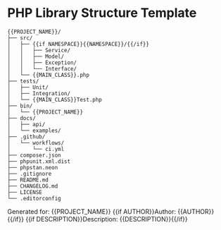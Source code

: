# PHP Library Structure Template

```
{{PROJECT_NAME}}/
├── src/
│   ├── {{if NAMESPACE}}{{NAMESPACE}}/{{/if}}
│   │   ├── Service/
│   │   ├── Model/
│   │   ├── Exception/
│   │   └── Interface/
│   └── {{MAIN_CLASS}}.php
├── tests/
│   ├── Unit/
│   ├── Integration/
│   └── {{MAIN_CLASS}}Test.php
├── bin/
│   └── {{PROJECT_NAME}}
├── docs/
│   ├── api/
│   └── examples/
├── .github/
│   └── workflows/
│       └── ci.yml
├── composer.json
├── phpunit.xml.dist
├── phpstan.neon
├── .gitignore
├── README.md
├── CHANGELOG.md
├── LICENSE
└── .editorconfig
```

Generated for: {{PROJECT_NAME}}
{{if AUTHOR}}Author: {{AUTHOR}}{{/if}}
{{if DESCRIPTION}}Description: {{DESCRIPTION}}{{/if}}